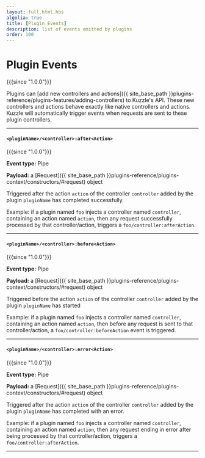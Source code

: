```yaml
---
layout: full.html.hbs
algolia: true
title: [Plugin Events]
description: list of events emitted by plugins
order: 100
---
```


# Plugin Events

{{{since "1.0.0"}}}

Plugins can [add new controllers and actions]({{ site_base_path }}plugins-reference/plugins-features/adding-controllers) to Kuzzle's API. These new controllers and actions behave exactly like native controllers and actions. Kuzzle will automatically trigger events when requests are sent to these plugin controllers.

---

#### `<pluginName>/<controller>:after<Action>`

{{{since "1.0.0"}}}

**Event type:** Pipe

**Payload:** a [Request]({{ site_base_path }}plugins-reference/plugins-context/constructors/#request) object

Triggered after the action `action` of the controller `controller` added by the plugin `pluginName` has completed successfully.

Example: if a plugin named `foo` injects a controller named `controller`, containing an action named `action`, then any request successfully processed by that controller/action, triggers a `foo/controller:afterAction`.

---

#### `<pluginName>/<controller>:before<Action>`

{{{since "1.0.0"}}}

**Event type:** Pipe

**Payload:** a [Request]({{ site_base_path }}plugins-reference/plugins-context/constructors/#request) object

Triggered before the action `action` of the controller `controller` added by the plugin `pluginName` has started

Example: if a plugin named `foo` injects a controller named `controller`, containing an action named `action`, then before any request is sent to that controller/action, a `foo/controller:beforeAction` event is triggered.

---

#### `<pluginName>/<controller>:error<Action>`

{{{since "1.0.0"}}}

**Event type:** Pipe

**Payload:** a [Request]({{ site_base_path }}plugins-reference/plugins-context/constructors/#request) object

Triggered after the action `action` of the controller `controller` added by the plugin `pluginName` has completed with an error.

Example: if a plugin named `foo` injects a controller named `controller`, containing an action named `action`, then any request ending in error after being processed by that controller/action, triggers a `foo/controller:afterAction`.

---
